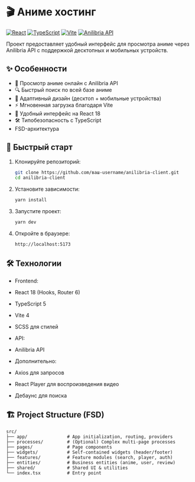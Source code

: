 # 🎬 Аниме хостинг

[![React](https://img.shields.io/badge/React-18.2-blue?logo=react)](https://react.dev/)
[![TypeScript](https://img.shields.io/badge/TypeScript-5.0-blue?logo=typescript)](https://www.typescriptlang.org/)
[![Vite](https://img.shields.io/badge/Vite-4.0-orange?logo=vite)](https://vitejs.dev/)
[![Anilibria API](https://img.shields.io/badge/API-Anilibria-green)](https://anilibria.tv/)

Проект предоставляет удобный интерфейс для просмотра аниме через Anilibria API с поддержкой десктопных и мобильных устройств.

<!-- ![Скриншот главной страницы](screenshot.jpg) -->

## ✨ Особенности

- 🎥 Просмотр аниме онлайн с Anilibria API
- 🔍 Быстрый поиск по всей базе аниме
- 📱 Адаптивный дизайн (десктоп + мобильные устройства)
- ⚡ Мгновенная загрузка благодаря Vite
- 🎨 Удобный интерфейс на React 18
- 🛠 Типобезопасность с TypeScript
- FSD-архитектура

## 🚀 Быстрый старт

1. Клонируйте репозиторий:
   ```bash
   git clone https://github.com/ваш-username/anilibria-client.git
   cd anilibria-client
   ```
2. Установите зависимости:
   ```bash
   yarn install
   ```
3. Запустите проект:
   ```bash
   yarn dev
   ```
4. Откройте в браузере:
   ```bash
   http://localhost:5173
   ```

## 🛠 Технологии

- Frontend:

- React 18 (Hooks, Router 6)

- TypeScript 5

- Vite 4

- SCSS для стилей

- API:

- Anilibria API

- Дополнительно:

- Axios для запросов

- React Player для воспроизведения видео

- Дебаунс для поиска

## 🏗️ Project Structure (FSD)

```
src/
├── app/               # App initialization, routing, providers
├── processes/         # (Optional) Complex multi-page processes
├── pages/             # Page components
├── widgets/           # Self-contained widgets (header/footer)
├── features/          # Feature modules (search, player, auth)
├── entities/          # Business entities (anime, user, review)
├── shared/            # Shared UI & utilities
└── index.tsx          # Entry point
```
